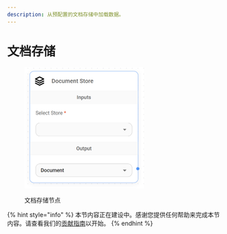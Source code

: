```yaml
---
description: 从预配置的文档存储中加载数据。
---
```


# 文档存储

<figure><img src="../../../.gitbook/assets/image (6) (1) (1) (1) (1) (1) (1) (1).png" alt="" width="278"><figcaption><p>文档存储节点</p></figcaption></figure>

{% hint style="info" %}
本节内容正在建设中。感谢您提供任何帮助来完成本节内容。请查看我们的[贡献指南](../../../contributing/)以开始。
{% endhint %}
